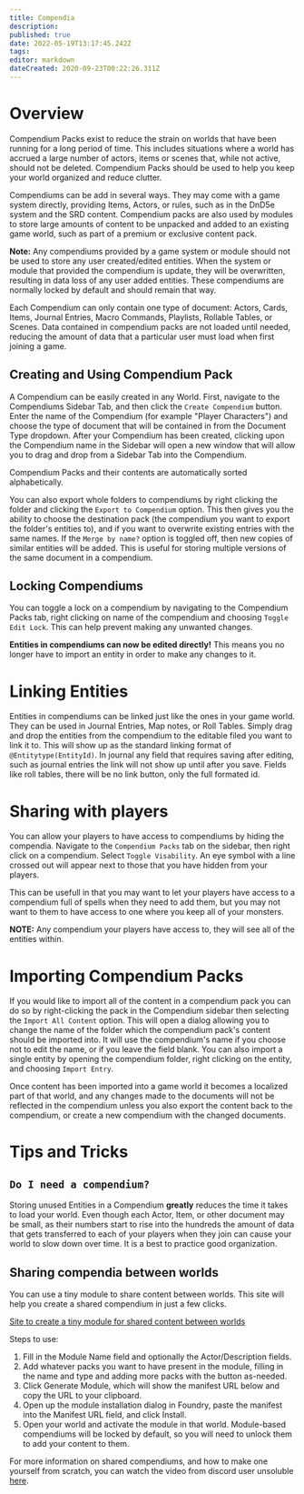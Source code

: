 ```yaml
---
title: Compendia
description: 
published: true
date: 2022-05-19T13:17:45.242Z
tags: 
editor: markdown
dateCreated: 2020-09-23T00:22:26.311Z
---
```


# Overview
Compendium Packs exist to reduce the strain on worlds that have been running for a long period of time. This includes situations where a world has accrued a large number of actors, items or scenes that, while not active, should not be deleted. Compendium Packs should be used to help you keep your world organized and reduce clutter.

Compendiums can be add in several ways. They may come with a game system directly, providing Items, Actors, or rules, such as in the DnD5e system and the SRD content.  Compendium packs are also used by modules to store large amounts of content to be unpacked and added to an existing game world, such as part of a premium or exclusive content pack.

**Note:** Any compendiums provided by a game system or module should not be used to store any user created/edited entities. When the system or module that provided the compendium is update, they will be overwritten, resulting in data loss of any user added entities. These compendiums are normally locked by default and should remain that way. 

Each Compendium can only contain one type of document: Actors, Cards, Items, Journal Entries, Macro Commands, Playlists, Rollable Tables, or Scenes. Data contained in compendium packs are not loaded until needed, reducing the amount of data that a particular user must load when first joining a game.

## Creating and Using Compendium Pack

A Compendium can be easily created in any World. First, navigate to the Compendiums Sidebar Tab, and then click the `Create Compendium` button. Enter the name of the Compendium (for example "Player Characters") and choose the type of document that will be contained in from the Document Type dropdown. After your Compendium has been created, clicking upon the Compendium name in the Sidebar will open a new window that will allow you to drag and drop from a Sidebar Tab into the Compendium.

Compendium Packs and their contents are automatically sorted alphabetically.

You can also export whole folders to compendiums by right clicking the folder and clicking the `Export to Compendium` option. This then gives you the ability to choose the destination pack (the compendium you want to export the folder's entities to), and if you want to overwrite existing entries with the same names. If the `Merge by name?` option is toggled off, then new copies of similar entities will be added. This is useful for storing multiple versions of the same document in a compendium.

## Locking Compendiums
You can toggle a lock on a compendium by navigating to the Compendium Packs tab, right clicking on name of the compendium and choosing `Toggle Edit Lock`. This can help prevent making any unwanted changes. 


**Entities in compendiums can now be edited directly!**
This means you no longer have to import an entity in order to make any changes to it.

# Linking Entities

Entities in compendiums can be linked just like the ones in your game world. They can be used in Journal Entries, Map notes, or Roll Tables. Simply drag and drop the entities from the compendium to the editable filed you want to link it to.
This will show up as the standard linking format of `@Entitytype(EntityId)`. In journal any field that requires saving after editing, such as journal entries the link will not show up until after you save. Fields like roll tables, there will be no link button, only the full formated id. 

# Sharing with players

You can allow your players to have access to compendiums by hiding the compendia. Navigate to the `Compendium Packs` tab on the sidebar, then right click on a compendium. Select `Toggle Visability`. An eye symbol with a line crossed out will appear next to those that you have hidden from your players. 

This can be usefull in that you may want to let your players have access to a compendium full of spells when they need to add them, but you may not want to them to have access to one where you keep all of your monsters. 

**NOTE:** Any compendium your players have access to, they will see all of the entities within.  

# Importing Compendium Packs

If you would like to import all of the content in a compendium pack you can do so by right-clicking the pack in the Compendium sidebar then selecting the `Import All Content` option. This will open a dialog allowing you to change the name of the folder which the compendium pack's content should be imported into. It will use the compendium's name if you choose not to edit the name, or if you leave the field blank. You can also import a single entity by opening the compendium folder, right clicking on the entity, and choosing `Import Entry`. 

Once content has been imported into a game world it becomes a localized part of that world, and any changes made to the documents will not be reflected in the compendium unless you also export the content back to the compendium, or create a new compendium with the changed documents.

# Tips and Tricks

## `Do I need a compendium?`

Storing unused Entities in a Compendium **greatly** reduces the time it takes to load your world. Even though each Actor, Item, or other document may be small, as their numbers start to rise into the hundreds the amount of data that gets transferred to each of your players when they join can cause your world to slow down over time. It is a best to practice good organization.

## Sharing compendia between worlds

You can use a tiny module to share content between worlds. This site will help you create a shared compendium in just a few clicks. 

[Site to create a tiny module for shared content between worlds](https://fgen-mxzf-prod.herokuapp.com/module/create)

Steps to use:
1. Fill in the Module Name field and optionally the Actor/Description fields.
2. Add whatever packs you want to have present in the module, filling in the name and type and adding more packs with the button as-needed.
3. Click Generate Module, which will show the manifest URL below and copy the URL to your clipboard.
4. Open up the module installation dialog in Foundry, paste the manifest into the Manifest URL field, and click Install.
5. Open your world and activate the module in that world.  Module-based compendiums will be locked by default, so you will need to unlock them to add your content to them.

For more information on shared compendiums, and how to make one yourself from scratch, you can watch the video from discord user unsoluble [here](https://www.youtube.com/watch?v=Q23cJJ36kX8).
